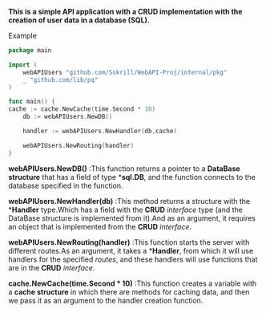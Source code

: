 **This is a simple API application with a CRUD implementation with the creation of user data in a database (SQL).**

Example

```go
package main

import (
	webAPIUsers "github.com/Sskrill/WebAPI-Proj/internal/pkg"
	_ "github.com/lib/pq"
)

func main() {
cache := cache.NewCache(time.Second * 10)
	db := webAPIUsers.NewDB()

	handler := webAPIUsers.NewHandler(db,cache)

	webAPIUsers.NewRouting(handler)
}
```
**webAPIUsers.NewDB()** :This function returns a pointer to a **DataBase structure** that has a field of type ***sql.DB**, and the function connects to the database specified in the function.

**webAPIUsers.NewHandler(db)** :This method returns a structure with the ***Handler** type.Which has a field with the **CRUD** *interface* type (and the DataBase structure is implemented from it).And as an argument, it requires an object that is implemented from the **CRUD** *interface*.

**webAPIUsers.NewRouting(handler)** :This function starts the server with different routes.As an argument, it takes a ***Handler**, from which it will use handlers for the specified *routes*, and these handlers will use functions that are in the **CRUD** *interface*.

**cache.NewCache(time.Second * 10)** :This function creates a variable with a **cache structure** in which there are methods for caching data, and then we pass it as an argument to the handler creation function.
